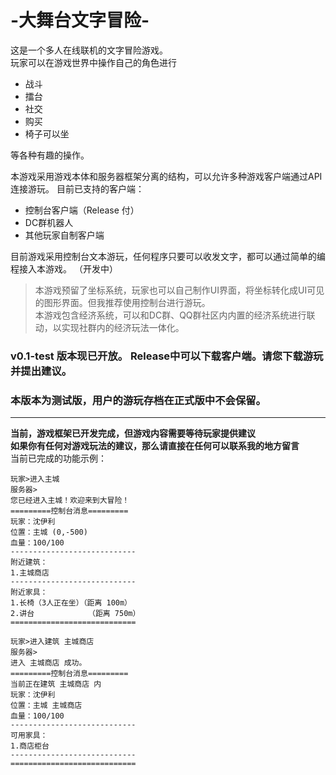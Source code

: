 # -大舞台文字冒险-
这是一个多人在线联机的文字冒险游戏。  
玩家可以在游戏世界中操作自己的角色进行  
- 战斗
- 擂台
- 社交
- 购买
- 椅子可以坐
  
等各种有趣的操作。  

本游戏采用游戏本体和服务器框架分离的结构，可以允许多种游戏客户端通过API连接游玩。
目前已支持的客户端：

- 控制台客户端（Release 付）
- DC群机器人
- 其他玩家自制客户端

目前游戏采用控制台文本游玩，任何程序只要可以收发文字，都可以通过简单的编程接入本游戏。  （开发中）
>本游戏预留了坐标系统，玩家也可以自己制作UI界面，将坐标转化成UI可见的图形界面。但我推荐使用控制台进行游玩。  
>本游戏包含经济系统，可以和DC群、QQ群社区内内置的经济系统进行联动，以实现社群内的经济玩法一体化。  
  

### v0.1-test 版本现已开放。  Release中可以下载客户端。请您下载游玩并提出建议。
### 本版本为测试版，用户的游玩存档在正式版中不会保留。  

   
***
**当前，游戏框架已开发完成，但游戏内容需要等待玩家提供建议**  
**如果你有任何对游戏玩法的建议，那么请直接在任何可以联系我的地方留言**  
当前已完成的功能示例：

```
玩家>进入主城
服务器>
您已经进入主城！欢迎来到大冒险！
=========控制台消息=========
玩家：沈伊利
位置：主城 (0,-500)
血量：100/100
----------------------------
附近建筑：
1.主城商店
----------------------------
附近家具：
1.长椅（3人正在坐）（距离 100m）
2.讲台            （距离 750m）
============================
```
```
玩家>进入建筑 主城商店
服务器>
进入 主城商店 成功。
=========控制台消息=========
当前正在建筑 主城商店 内
玩家：沈伊利
位置：主城 主城商店
血量：100/100
----------------------------
可用家具：
1.商店柜台
----------------------------
============================
```




